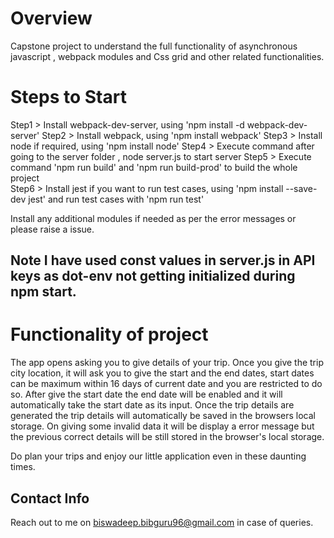 # Overview 

Capstone project to understand the full functionality of asynchronous javascript , webpack modules and Css grid and other related functionalities.

# Steps to Start

Step1 > Install webpack-dev-server, using 'npm install -d webpack-dev-server'
Step2 > Install webpack, using 'npm install webpack'
Step3 > Install node if required, using 'npm install node'
Step4 > Execute command after going to the server folder , node server.js to start server
Step5 > Execute command 'npm run build' and 'npm run build-prod' to build the whole project  
Step6 > Install jest if you want to run test cases, using 'npm install --save-dev jest' and run test cases with 'npm run test'

Install any additional modules if needed as per the error messages or please raise a issue.

## Note I have used const values in server.js in API keys as dot-env not getting initialized during npm start.

# Functionality of project

The app opens asking you to give details of your trip. Once you give the trip city location, it will ask you to give the start and the end dates, start dates can be maximum within 16 days of current date and you are restricted to do so. After give the start date the end date will be enabled and it will automatically take the start date as its input.
Once the trip details are generated the trip details will automatically be saved in the browsers local storage. 
On giving some invalid data it will be display a error message but the previous correct details will be still stored in the browser's local storage.

Do plan your trips and enjoy our little application even in these daunting times.

## Contact Info

Reach out to me on biswadeep.bibguru96@gmail.com in case of queries.